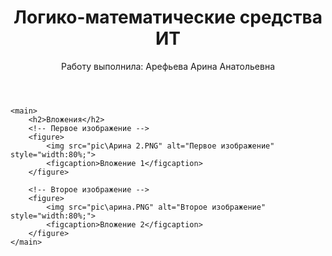 <!DOCTYPE html>
<html lang="ru">
<head>
    <meta charset="UTF-8">
    <meta name="viewport" content="width=device-width, initial-scale=1.0">
    <title>Моя работа</title>
</head>
<body>
    <header>
        <h1>Логико-математические средства ИТ</h1>
        <p>Работу выполнила: Арефьева Арина Анатольевна</p>
    </header>

    <main>
        <h2>Вложения</h2>
        <!-- Первое изображение -->
        <figure>
            <img src="pic\Арина 2.PNG" alt="Первое изображение" style="width:80%;">
            <figcaption>Вложение 1</figcaption>
        </figure>

        <!-- Второе изображение -->
        <figure>
            <img src="pic\арина.PNG" alt="Второе изображение" style="width:80%;">
            <figcaption>Вложение 2</figcaption>
        </figure>
    </main>
</body>
</html>



